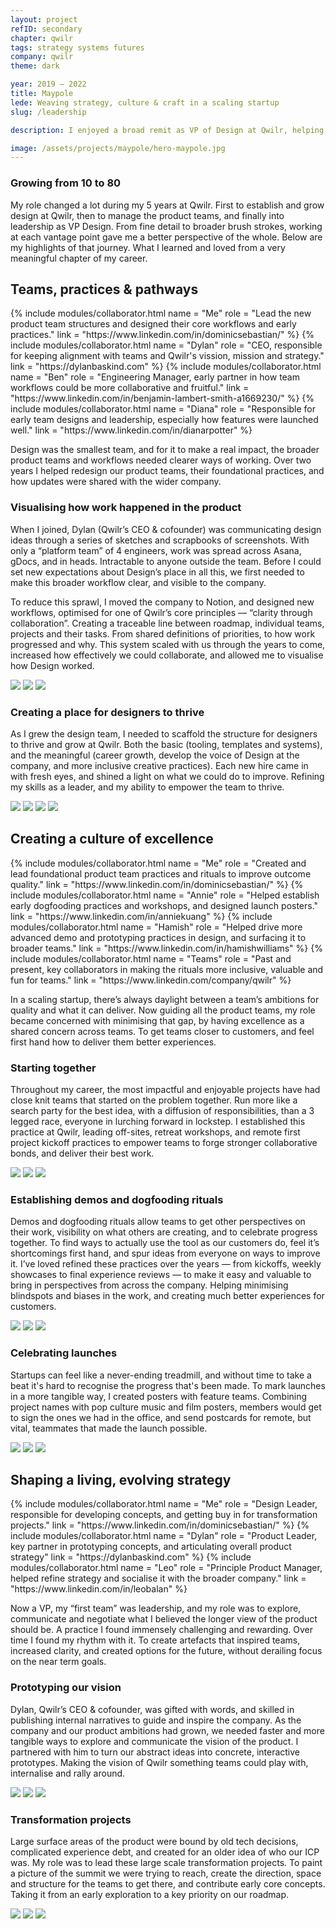 ```yaml
---
layout: project
refID: secondary
chapter: qwilr
tags: strategy systems futures
company: qwilr
theme: dark

year: 2019 – 2022
title: Maypole
lede: Weaving strategy, culture & craft in a scaling startup
slug: /leadership

description: I enjoyed a broad remit as VP of Design at Qwilr, helping shape many aspects of the company. From creating strategies, principles, team structures, and rituals to hone craft. The immense challenge is finding a way for them all to work together, and create better impact for it. Below are the highlights that helped give me a deeper understanding of the relationships between strategy, people, intuition and impact.

image: /assets/projects/maypole/hero-maypole.jpg
---
```


### Growing from 10 to 80

My role changed a lot during my 5 years at Qwilr. First to establish and grow design at Qwilr, then to manage the product teams, and finally into leadership as VP Design. From fine detail to broader brush strokes, working at each vantage point gave me a better perspective of the whole. Below are my highlights of that journey. What I learned and loved from a very meaningful chapter of my career.

<section class="bordered">
        <div class="tiles center">
        <div>
            <h2>Teams, practices & pathways</h2>
            <div class="collaborators">
                {% include modules/collaborator.html 
                    name = "Me"
                    role = "Lead the new product team structures and designed their core workflows and early practices."
                    link = "https://www.linkedin.com/in/dominicsebastian/"
                %}
                {% include modules/collaborator.html 
                    name = "Dylan"
                    role = "CEO, responsible for keeping alignment with teams and Qwilr's vission, mission and strategy."
                    link = "https://dylanbaskind.com"
                %}
                {% include modules/collaborator.html 
                    name = "Ben"
                    role = "Engineering Manager, early partner in how team workflows could be more collaborative and fruitful."
                    link = "https://www.linkedin.com/in/benjamin-lambert-smith-a1669230/"
                %}
                {% include modules/collaborator.html 
                    name = "Diana"
                    role = "Responsible for early team designs and leadership, especially how features were launched well."
                    link = "https://www.linkedin.com/in/dianarpotter"
                %}
            </div>
        </div>
        <div>
            <p class="description">Design was the smallest team, and for it to make a real impact, the broader product teams and workflows needed clearer ways of working. Over two years I helped redesign our product teams, their foundational practices, and how updates were shared with the wider company.</p>
        </div>
    </div>
</section>

### Visualising how work happened in the product

When I joined, Dylan (Qwilr’s CEO & cofounder) was communicating design ideas through a series of sketches and scrapbooks of screenshots. With only a “platform team” of 4 engineers, work was spread across Asana, gDocs, and in heads. Intractable to anyone outside the team. Before I could set new expectations about Design’s place in all this, we first needed to make this broader workflow clear, and visible to the company.

To reduce this sprawl, I moved the company to Notion, and designed new workflows, optimised for one of Qwilr’s core principles — “clarity through collaboration”. Creating a traceable line between roadmap, individual teams, projects and their tasks. From shared definitions of priorities, to how work progressed and why. This system scaled with us through the years to come, increased how effectively we could collaborate, and allowed me to visualise how Design worked.

<section>
    <div class="gallery">
        <img class="full" src="/assets/projects/maypole/mentaculus.jpg">
        <img class="half" src="/assets/projects/maypole/teams.jpg">
        <img class="half" src="/assets/projects/maypole/documents.jpg">
    </div>
</section>

### Creating a place for designers to thrive

As I grew the design team, I needed to scaffold the structure for designers to thrive and grow at Qwilr. Both the basic (tooling, templates and systems), and the meaningful (career growth, develop the voice of Design at the company, and more inclusive creative practices). Each new hire came in with fresh eyes, and shined a light on what we could do to improve. Refining my skills as a leader, and my ability to empower the team to thrive.

<section>
    <div class="gallery">
        <img class="half" src="/assets/projects/maypole/outlines.jpg">
        <img class="half" src="/assets/projects/maypole/ladders.jpg">
        <img class="third" src="/assets/projects/maypole/zoom.jpg">
        <img class="twothirds" src="/assets/projects/maypole/rituals.jpg">
    </div>
</section>

<section class="bordered">
        <div class="tiles center">
        <div>
            <h2>Creating a culture of excellence</h2>
            <div class="collaborators">
                {% include modules/collaborator.html 
                    name = "Me"
                    role = "Created and lead foundational product team practices and rituals to improve outcome quality."
                    link = "https://www.linkedin.com/in/dominicsebastian/"
                %}
                {% include modules/collaborator.html 
                    name = "Annie"
                    role = "Helped establish early dogfooding practices and workshops, and designed launch posters."
                    link = "https://www.linkedin.com/in/anniekuang"
                %}
                {% include modules/collaborator.html 
                    name = "Hamish"
                    role = "Helped drive more advanced demo and prototyping practices in design, and surfacing it to broader teams."
                    link = "https://www.linkedin.com/in/hamishwilliams"
                %}
                {% include modules/collaborator.html 
                    name = "Teams"
                    role = "Past and present, key collaborators in making the rituals more inclusive, valuable and fun for teams."
                    link = "https://www.linkedin.com/company/qwilr"
                %}
            </div>
        </div>
        <div>
            <p class="description">In a scaling startup, there’s always daylight between a team’s ambitions for quality and what it can deliver. Now guiding all the product teams, my role became concerned with minimising that gap, by having excellence as a shared concern across teams. To get teams closer to customers, and feel first hand how to deliver them better experiences.</p>
        </div>
    </div>
</section>

### Starting together

Throughout my career, the most impactful and enjoyable projects have had close knit teams that started on the problem together. Run more like a search party for the best idea, with a diffusion of responsibilities, than a 3 legged race, everyone in lurching forward in lockstep. I established this practice at Qwilr, leading off-sites, retreat workshops, and remote first project kickoff practices to empower teams to forge stronger collaborative bonds, and deliver their best work.

<section>
    <div class="gallery">
        <img class="tall" src="/assets/projects/maypole/offsite.jpg">
        <img class="half" src="/assets/projects/maypole/stickies.jpg">
        <img class="half" src="/assets/projects/maypole/bento.jpg">
    </div>
</section>

### Establishing demos and dogfooding rituals

Demos and dogfooding rituals allow teams to get other perspectives on their work, visibility on what others are creating, and to celebrate progress together. To find ways to actually use the tool as our customers do, feel it’s shortcomings first hand, and spur ideas from everyone on ways to improve it. I’ve loved refined these practices over the years — from kickoffs, weekly showcases to final experience reviews — to make it easy and valuable to bring in perspectives from across the company. Helping minimising blindspots and biases in the work, and creating much better experiences for customers.

<section>
    <div class="gallery">
        <img class="full" src="/assets/projects/maypole/showcase.jpg">
        <img class="twothirds" src="/assets/projects/maypole/dogfooding.jpg">
        <img class="third" src="/assets/projects/maypole/review.jpg">
    </div>
</section>

### Celebrating launches

Startups can feel like a never-ending treadmill, and without time to take a beat it's hard to recognise the progress that's been made. To mark launches in a more tangible way, I created posters with feature teams. Combining project names with pop culture music and film posters, members would get to sign the ones we had in the office, and send postcards for remote, but vital, teammates that made the launch possible.

<section>
    <div class="gallery">
        <img class="third" src="/assets/projects/maypole/champagne.jpg">
        <img class="third" src="/assets/projects/maypole/posters.jpg">
        <img class="third" src="/assets/projects/maypole/signing.jpg">
    </div>
</section>

<section class="bordered">
        <div class="tiles center">
        <div>
            <h2>Shaping a living, evolving strategy</h2>
            <div class="collaborators">
                {% include modules/collaborator.html 
                    name = "Me"
                    role = "Design Leader, responsible for developing concepts, and getting buy in for transformation projects."
                    link = "https://www.linkedin.com/in/dominicsebastian/"
                %}
                {% include modules/collaborator.html 
                    name = "Dylan"
                    role = "Product Leader, key partner in prototyping concepts, and articulating overall product strategy"
                    link = "https://dylanbaskind.com"
                %}
                {% include modules/collaborator.html 
                    name = "Leo"
                    role = "Principle Product Manager, helped refine strategy and socialise it with the broader company."
                    link = "https://www.linkedin.com/in/leobalan"
                %}
            </div>
        </div>
        <div>
            <p class="description">Now a VP, my “first team” was leadership, and my role was to explore, communicate and negotiate what I believed the longer view of the product should be. A practice I found immensely challenging and rewarding. Over time I found my rhythm with it. To create artefacts that inspired teams, increased clarity, and created options for the future, without derailing focus on the near term goals.</p>
        </div>
    </div>
</section>

### Prototyping our vision

Dylan, Qwilr’s CEO & cofounder, was gifted with words, and skilled in publishing internal narratives to guide and inspire the company. As the company and our product ambitions had grown, we needed faster and more tangible ways to explore and communicate the vision of the product. I partnered with him to turn our abstract ideas into concrete, interactive prototypes. Making the vision of Qwilr something teams could play with, internalise and rally around.

<section>
    <div class="gallery">
        <img class="twothirds" src="/assets/projects/maypole/daedalus.jpg">
        <img class="third" src="/assets/projects/maypole/activity.jpg">
        <img class="full" src="/assets/projects/maypole/compare.jpg">
    </div>
</section>

### Transformation projects

Large surface areas of the product were bound by old tech decisions, complicated experience debt, and created for an older idea of who our ICP was. My role was to lead these large scale transformation projects. To paint a picture of the summit we were trying to reach, create the direction, space and structure for the teams to get there, and contribute early core concepts. Taking it from an early exploration to a key priority on our roadmap.

<section>
    <div class="gallery">
        <img class="tall" src="/assets/projects/maypole/outlines.jpg">
        <img class="half" src="/assets/projects/maypole/sprint.jpg">
        <img class="half" src="/assets/projects/maypole/styles-loom.jpg">
    </div>
</section>
